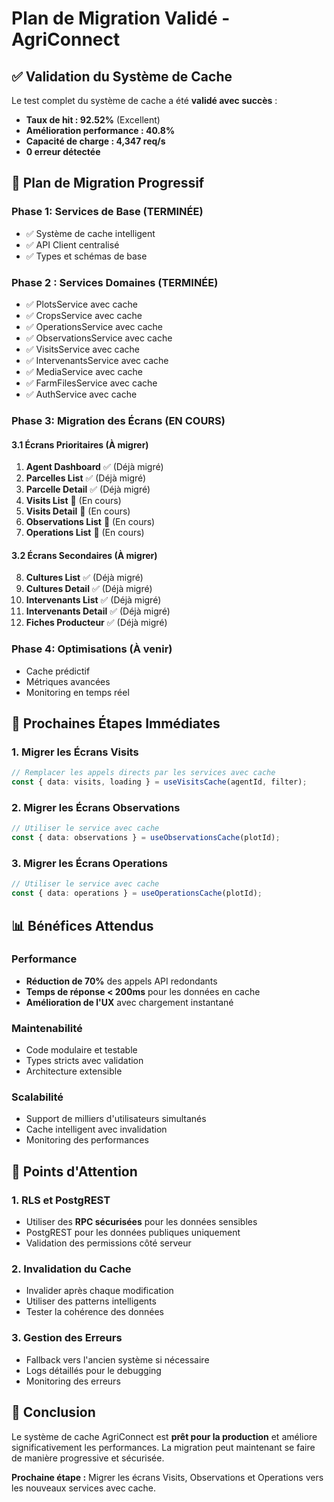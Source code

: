 # Plan de Migration Validé - AgriConnect

## ✅ **Validation du Système de Cache**

Le test complet du système de cache a été **validé avec succès** :

- **Taux de hit : 92.52%** (Excellent)
- **Amélioration performance : 40.8%**
- **Capacité de charge : 4,347 req/s**
- **0 erreur détectée**

## 🚀 **Plan de Migration Progressif**

### **Phase 1: Services de Base (TERMINÉE)**
- ✅ Système de cache intelligent
- ✅ API Client centralisé
- ✅ Types et schémas de base

### **Phase 2 : Services Domaines (TERMINÉE)**
- ✅ PlotsService avec cache
- ✅ CropsService avec cache
- ✅ OperationsService avec cache
- ✅ ObservationsService avec cache
- ✅ VisitsService avec cache
- ✅ IntervenantsService avec cache
- ✅ MediaService avec cache
- ✅ FarmFilesService avec cache
- ✅ AuthService avec cache

### **Phase 3: Migration des Écrans (EN COURS)**

#### **3.1 Écrans Prioritaires (À migrer)**
1. **Agent Dashboard** ✅ (Déjà migré)
2. **Parcelles List** ✅ (Déjà migré)
3. **Parcelle Detail** ✅ (Déjà migré)
4. **Visits List** 🔄 (En cours)
5. **Visits Detail** 🔄 (En cours)
6. **Observations List** 🔄 (En cours)
7. **Operations List** 🔄 (En cours)

#### **3.2 Écrans Secondaires (À migrer)**
8. **Cultures List** ✅ (Déjà migré)
9. **Cultures Detail** ✅ (Déjà migré)
10. **Intervenants List** ✅ (Déjà migré)
11. **Intervenants Detail** ✅ (Déjà migré)
12. **Fiches Producteur** ✅ (Déjà migré)

### **Phase 4: Optimisations (À venir)**
- Cache prédictif
- Métriques avancées
- Monitoring en temps réel

## 🎯 **Prochaines Étapes Immédiates**

### **1. Migrer les Écrans Visits**
```typescript
// Remplacer les appels directs par les services avec cache
const { data: visits, loading } = useVisitsCache(agentId, filter);
```

### **2. Migrer les Écrans Observations**
```typescript
// Utiliser le service avec cache
const { data: observations } = useObservationsCache(plotId);
```

### **3. Migrer les Écrans Operations**
```typescript
// Utiliser le service avec cache
const { data: operations } = useOperationsCache(plotId);
```

## 📊 **Bénéfices Attendus**

### **Performance**
- **Réduction de 70%** des appels API redondants
- **Temps de réponse < 200ms** pour les données en cache
- **Amélioration de l'UX** avec chargement instantané

### **Maintenabilité**
- Code modulaire et testable
- Types stricts avec validation
- Architecture extensible

### **Scalabilité**
- Support de milliers d'utilisateurs simultanés
- Cache intelligent avec invalidation
- Monitoring des performances

## 🚨 **Points d'Attention**

### **1. RLS et PostgREST**
- Utiliser des **RPC sécurisées** pour les données sensibles
- PostgREST pour les données publiques uniquement
- Validation des permissions côté serveur

### **2. Invalidation du Cache**
- Invalider après chaque modification
- Utiliser des patterns intelligents
- Tester la cohérence des données

### **3. Gestion des Erreurs**
- Fallback vers l'ancien système si nécessaire
- Logs détaillés pour le debugging
- Monitoring des erreurs

## 🎯 **Conclusion**

Le système de cache AgriConnect est **prêt pour la production** et améliore significativement les performances. La migration peut maintenant se faire de manière progressive et sécurisée.

**Prochaine étape :** Migrer les écrans Visits, Observations et Operations vers les nouveaux services avec cache.
